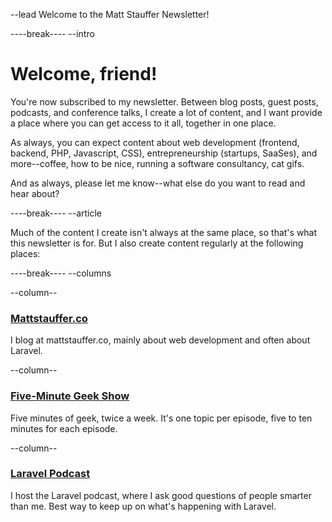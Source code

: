 --lead
Welcome to the Matt Stauffer Newsletter!

----break----
--intro

# Welcome, friend!
You're now subscribed to my newsletter. Between blog posts, guest posts, podcasts, and conference talks, I create a lot of content, and I want provide a place where you can get access to it all, together in one place.

As always, you can expect content about web development (frontend, backend, PHP, Javascript, CSS), entrepreneurship (startups, SaaSes), and more--coffee, how to be nice, running a software consultancy, cat gifs.

And as always, please let me know--what else do you want to read and hear about?

----break----
--article

Much of the content I create isn't always at the same place, so that's what this newsletter is for. But I also  create content regularly at the following places:

----break----
--columns

--column--
### [Mattstauffer.co](http://mattstauffer.co)
I blog at mattstauffer.co, mainly about web development and often about Laravel.

--column--
### [Five-Minute Geek Show](http://fiveminutegeekshow.com)
Five minutes of geek, twice a week. It's one topic per episode, five to ten minutes for each episode.

--column--
### [Laravel Podcast](http://laravelpodcast.com)
I host the Laravel podcast, where I ask good questions of people smarter than me. Best way to keep up on what's happening with Laravel.
